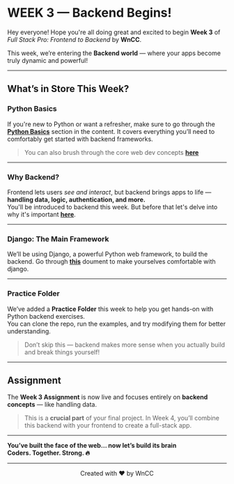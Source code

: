 # WEEK 3 — Backend Begins!

Hey everyone! 
Hope you're all doing great and excited to begin **Week 3** of *Full Stack Pro: Frontend to Backend* by **WnCC**.

This week, we’re entering the **Backend world** — where your apps become truly dynamic and powerful!

---

## What’s in Store This Week?

### Python Basics
If you're new to Python or want a refresher, make sure to go through the [**Python Basics**](./Basics%20of%20Python.md) section in the content. It covers everything you’ll need to comfortably get started with backend frameworks.

> You can also brush through the core web dev concepts [**here**](./Core%20Web%20Dev%20Concepts.md)

---

### Why Backend?
Frontend lets users *see and interact*, but backend brings apps to life — **handling data, logic, authentication, and more.**  
You'll be introduced to backend this week. But before that let's delve into why it's important [**here**](Why%20Backend%3F.md).

---

### Django: The Main Framework
We’ll be using Django, a powerful Python web framework, to build the backend. Go through [**this**]() doument to make yourselves comfortable with django.

---

### Practice Folder
We’ve added a **Practice Folder** this week to help you get hands-on with Python backend exercises.  
You can clone the repo, run the examples, and try modifying them for better understanding.

> Don’t skip this — backend makes more sense when you actually build and break things yourself!

---

## Assignment

The **Week 3 Assignment** is now live and focuses entirely on **backend concepts** — like handling data.

> This is a **crucial part** of your final project. In Week 4, you’ll combine this backend with your frontend to create a full-stack app.

---

**You’ve built the face of the web… now let’s build its brain**  
**Coders. Together. Strong. 🔥**

---
<p align="center">Created with ❤️ by WnCC</p>
